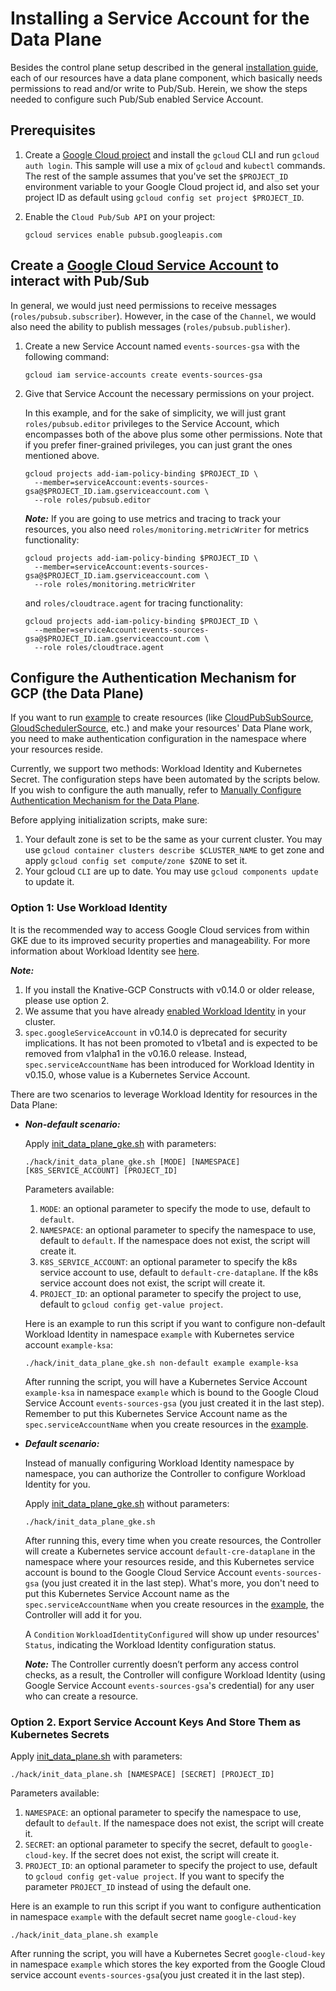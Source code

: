 # Installing a Service Account for the Data Plane

Besides the control plane setup described in the general
[installation guide](./install-knative-gcp.md), each of our resources have a
data plane component, which basically needs permissions to read and/or write to
Pub/Sub. Herein, we show the steps needed to configure such Pub/Sub enabled
Service Account.

## Prerequisites

1. Create a
   [Google Cloud project](https://cloud.google.com/resource-manager/docs/creating-managing-projects)
   and install the `gcloud` CLI and run `gcloud auth login`. This sample will
   use a mix of `gcloud` and `kubectl` commands. The rest of the sample assumes
   that you've set the `$PROJECT_ID` environment variable to your Google Cloud
   project id, and also set your project ID as default using
   `gcloud config set project $PROJECT_ID`.

1. Enable the `Cloud Pub/Sub API` on your project:

   ```shell
   gcloud services enable pubsub.googleapis.com
   ```

## Create a [Google Cloud Service Account](https://console.cloud.google.com/iam-admin/serviceaccounts/project) to interact with Pub/Sub

In general, we would just need permissions to receive messages
(`roles/pubsub.subscriber`). However, in the case of the `Channel`, we would
also need the ability to publish messages (`roles/pubsub.publisher`).

1. Create a new Service Account named `events-sources-gsa` with the following
   command:

   ```shell
   gcloud iam service-accounts create events-sources-gsa
   ```

1. Give that Service Account the necessary permissions on your project.

   In this example, and for the sake of simplicity, we will just grant
   `roles/pubsub.editor` privileges to the Service Account, which encompasses
   both of the above plus some other permissions. Note that if you prefer
   finer-grained privileges, you can just grant the ones mentioned above.

   ```shell
   gcloud projects add-iam-policy-binding $PROJECT_ID \
     --member=serviceAccount:events-sources-gsa@$PROJECT_ID.iam.gserviceaccount.com \
     --role roles/pubsub.editor
   ```

   **_Note:_** If you are going to use metrics and tracing to track your
   resources, you also need `roles/monitoring.metricWriter` for metrics
   functionality:

   ```shell
   gcloud projects add-iam-policy-binding $PROJECT_ID \
     --member=serviceAccount:events-sources-gsa@$PROJECT_ID.iam.gserviceaccount.com \
     --role roles/monitoring.metricWriter
   ```

   and `roles/cloudtrace.agent` for tracing functionality:

   ```shell
   gcloud projects add-iam-policy-binding $PROJECT_ID \
     --member=serviceAccount:events-sources-gsa@$PROJECT_ID.iam.gserviceaccount.com \
     --role roles/cloudtrace.agent
   ```

## Configure the Authentication Mechanism for GCP (the Data Plane)

If you want to run
[example](https://github.com/google/knative-gcp/tree/master/docs/examples) to
create resources (like
[CloudPubSubSource](../examples/cloudpubsubsource/README.md),
[GloudSchedulerSource](../examples/cloudschedulersource/README.md), etc.) and
make your resources' Data Plane work, you need to make authentication
configuration in the namespace where your resources reside.

Currently, we support two methods: Workload Identity and Kubernetes Secret. The
configuration steps have been automated by the scripts below. If you wish to
configure the auth manually, refer to
[Manually Configure Authentication Mechanism for the Data Plane](./authentication-mechanisms-gcp.md/#authentication-mechanism-for-the-data-plane).

Before applying initialization scripts, make sure:

1. Your default zone is set to be the same as your current cluster. You may use
   `gcloud container clusters describe $CLUSTER_NAME` to get zone and apply
   `gcloud config set compute/zone $ZONE` to set it.
1. Your gcloud `CLI` are up to date. You may use `gcloud components update` to
   update it.

### Option 1: Use Workload Identity

It is the recommended way to access Google Cloud services from within GKE due to
its improved security properties and manageability. For more information about
Workload Identity see
[here](https://cloud.google.com/kubernetes-engine/docs/how-to/workload-identity).

**_Note:_**

1. If you install the Knative-GCP Constructs with v0.14.0 or older release,
   please use option 2.
2. We assume that you have already
   [enabled Workload Identity](../install/authentication-mechanisms-gcp.md/#option-1-recommended-workload-identity)
   in your cluster.
3. `spec.googleServiceAccount` in v0.14.0 is deprecated for security
   implications. It has not been promoted to v1beta1 and is expected to be
   removed from v1alpha1 in the v0.16.0 release. Instead,
   `spec.serviceAccountName` has been introduced for Workload Identity in
   v0.15.0, whose value is a Kubernetes Service Account.

There are two scenarios to leverage Workload Identity for resources in the Data
Plane:

- **_Non-default scenario:_**

  Apply [init_data_plane_gke.sh](../../hack/init_data_plane_gke.sh) with
  parameters:

  ```shell
  ./hack/init_data_plane_gke.sh [MODE] [NAMESPACE] [K8S_SERVICE_ACCOUNT] [PROJECT_ID]
  ```

  Parameters available:

  1. `MODE`: an optional parameter to specify the mode to use, default to
     `default`.
  1. `NAMESPACE`: an optional parameter to specify the namespace to use, default
     to `default`. If the namespace does not exist, the script will create it.
  1. `K8S_SERVICE_ACCOUNT`: an optional parameter to specify the k8s service
     account to use, default to `default-cre-dataplane`. If the k8s service
     account does not exist, the script will create it.
  1. `PROJECT_ID`: an optional parameter to specify the project to use, default
     to `gcloud config get-value project`.

  Here is an example to run this script if you want to configure non-default
  Workload Identity in namespace `example` with Kubernetes service account
  `example-ksa`:

  ```shell
  ./hack/init_data_plane_gke.sh non-default example example-ksa
  ```

  After running the script, you will have a Kubernetes Service Account
  `example-ksa` in namespace `example` which is bound to the Google Cloud
  Service Account `events-sources-gsa` (you just created it in the last step).
  Remember to put this Kubernetes Service Account name as the
  `spec.serviceAccountName` when you create resources in the
  [example](https://github.com/google/knative-gcp/tree/master/docs/examples).

- **_Default scenario:_**

  Instead of manually configuring Workload Identity namespace by namespace, you
  can authorize the Controller to configure Workload Identity for you.

  Apply [init_data_plane_gke.sh](../../hack/init_data_plane_gke.sh) without
  parameters:

  ```shell
  ./hack/init_data_plane_gke.sh
  ```

  After running this, every time when you create resources, the Controller will
  create a Kubernetes service account `default-cre-dataplane` in the namespace
  where your resources reside, and this Kubernetes service account is bound to
  the Google Cloud Service Account `events-sources-gsa` (you just created it in the
  last step). What's more, you don't need to put this Kubernetes Service Account
  name as the `spec.serviceAccountName` when you create resources in the
  [example](https://github.com/google/knative-gcp/tree/master/docs/examples),
  the Controller will add it for you.

  A `Condition` `WorkloadIdentityConfigured` will show up under resources'
  `Status`, indicating the Workload Identity configuration status.

  **_Note:_** The Controller currently doesn’t perform any access control
  checks, as a result, the Controller will configure Workload Identity (using
  Google Service Account `events-sources-gsa`'s credential) for any user who can
  create a resource.

### Option 2. Export Service Account Keys And Store Them as Kubernetes Secrets

Apply [init_data_plane.sh](../../hack/init_data_plane.sh) with parameters:

```shell
./hack/init_data_plane.sh [NAMESPACE] [SECRET] [PROJECT_ID]
```

Parameters available:

1.  `NAMESPACE`: an optional parameter to specify the namespace to use, default
    to `default`. If the namespace does not exist, the script will create it.
1.  `SECRET`: an optional parameter to specify the secret, default to
    `google-cloud-key`. If the secret does not exist, the script will create it.
1.  `PROJECT_ID`: an optional parameter to specify the project to use, default
    to `gcloud config get-value project`. If you want to specify the parameter
    `PROJECT_ID` instead of using the default one.

Here is an example to run this script if you want to configure authentication in
namespace `example` with the default secret name `google-cloud-key`

```shell
./hack/init_data_plane.sh example
```

After running the script, you will have a Kubernetes Secret `google-cloud-key`
in namespace `example` which stores the key exported from the Google Cloud
service account `events-sources-gsa`(you just created it in the last step).
